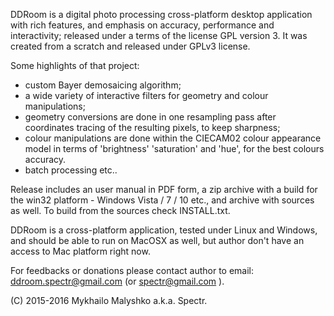 DDRoom is a digital photo processing cross-platform desktop application with rich features, and emphasis on accuracy, performance and interactivity; released under a terms of the license GPL version 3. It was created from a scratch and released under GPLv3 license.

Some highlights of  that project:
- custom Bayer demosaicing algorithm;
- a wide variety of interactive filters for geometry and colour manipulations;
- geometry conversions are done in one resampling pass after coordinates tracing of the resulting pixels, to keep sharpness;
- colour manipulations are done within the CIECAM02 colour appearance model in terms of 'brightness' 'saturation' and 'hue', for the best colours accuracy.
- batch processing etc..

Release includes an user manual in PDF form, a zip archive with a build for the win32 platform - Windows Vista / 7 / 10 etc., and archive with sources as well. To build from the sources check INSTALL.txt.

DDRoom is a cross-platform application, tested under Linux and Windows, and should be able to run on MacOSX as well, but author don't have an access to Mac platform right now.

For feedbacks or donations please contact author to email: ddroom.spectr@gmail.com (or spectr@gmail.com ).

(C) 2015-2016 Mykhailo Malyshko a.k.a. Spectr.
